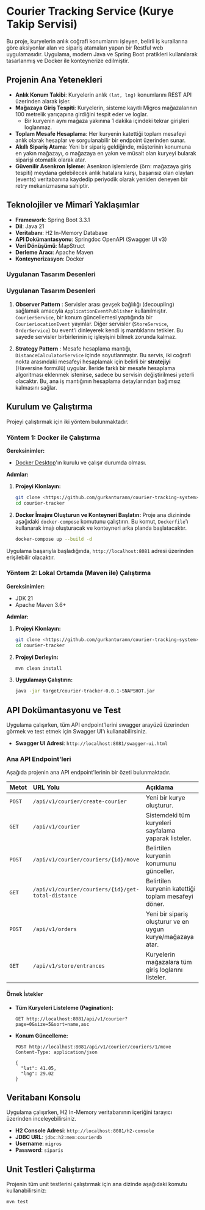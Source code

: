 # Courier Tracking Service (Kurye Takip Servisi)

Bu proje, kuryelerin anlık coğrafi konumlarını işleyen, belirli iş kurallarına göre aksiyonlar alan ve sipariş atamaları yapan bir Restful web uygulamasıdır. Uygulama, modern Java ve Spring Boot pratikleri kullanılarak tasarlanmış ve Docker ile konteynerize edilmiştir.

## Projenin Ana Yetenekleri

-   **Anlık Konum Takibi**: Kuryelerin anlık `(lat, lng)` konumlarını REST API üzerinden alarak işler.
-   **Mağazaya Giriş Tespiti**: Kuryelerin, sisteme kayıtlı Migros mağazalarının 100 metrelik yarıçapına girdiğini tespit eder ve loglar.
    -   Bir kuryenin aynı mağaza yakınına 1 dakika içindeki tekrar girişleri loglanmaz.
-   **Toplam Mesafe Hesaplama**: Her kuryenin katettiği toplam mesafeyi anlık olarak hesaplar ve sorgulanabilir bir endpoint üzerinden sunar.
-   **Akıllı Sipariş Atama**: Yeni bir sipariş geldiğinde, müşterinin konumuna en yakın mağazayı, o mağazaya en yakın ve müsait olan kuryeyi bularak siparişi otomatik olarak atar.
-   **Güvenilir Asenkron İşleme**: Asenkron işlemlerde (örn: mağazaya giriş tespiti) meydana gelebilecek anlık hatalara karşı, başarısız olan olayları (events) veritabanına kaydedip periyodik olarak yeniden deneyen bir retry mekanizmasına sahiptir.

## Teknolojiler ve Mimarî Yaklaşımlar

-   **Framework**: Spring Boot 3.3.1
-   **Dil**: Java 21
-   **Veritabanı**: H2 In-Memory Database
-   **API Dokümantasyonu**: Springdoc OpenAPI (Swagger UI v3)
-   **Veri Dönüşümü**: MapStruct
-   **Derleme Aracı**: Apache Maven
-   **Konteynerizasyon**: Docker

### Uygulanan Tasarım Desenleri
### Uygulanan Tasarım Desenleri

1.  **Observer Pattern** : Servisler arası gevşek bağlılığı (decoupling) sağlamak amacıyla `ApplicationEventPublisher` kullanılmıştır. `CourierService`, bir konum güncellemesi yaptığında bir `CourierLocationEvent` yayınlar. Diğer servisler (`StoreService`, `OrderService`) bu event'i dinleyerek kendi iş mantıklarını tetikler. Bu sayede servisler birbirlerinin iç işleyişini bilmek zorunda kalmaz.

2.  **Strategy Pattern** : Mesafe hesaplama mantığı, `DistanceCalculatorService` içinde soyutlanmıştır. Bu servis, iki coğrafi nokta arasındaki mesafeyi hesaplamak için belirli bir **stratejiyi** (Haversine formülü) uygular. İleride farklı bir mesafe hesaplama algoritması eklenmek istenirse, sadece bu servisin değiştirilmesi yeterli olacaktır. Bu, ana iş mantığının hesaplama detaylarından bağımsız kalmasını sağlar.

## Kurulum ve Çalıştırma

Projeyi çalıştırmak için iki yöntem bulunmaktadır.

### Yöntem 1: Docker ile Çalıştırma 

**Gereksinimler:**
-   [Docker Desktop](https://www.docker.com/products/docker-desktop/)'ın kurulu ve çalışır durumda olması.

**Adımlar:**

1.  **Projeyi Klonlayın:**
    ```bash
    git clone <https://github.com/gurkanturann/courier-tracking-system>
    cd courier-tracker
    ```

2.  **Docker İmajını Oluşturun ve Konteyneri Başlatın:**
    Proje ana dizininde aşağıdaki `docker-compose` komutunu çalıştırın. Bu komut, `Dockerfile`'ı kullanarak imajı oluşturacak ve konteyneri arka planda başlatacaktır.
    ```bash
    docker-compose up --build -d
    ```

Uygulama başarıyla başladığında, `http://localhost:8081` adresi üzerinden erişilebilir olacaktır.

### Yöntem 2: Lokal Ortamda (Maven ile) Çalıştırma

**Gereksinimler:**
-   JDK 21
-   Apache Maven 3.6+

**Adımlar:**

1.  **Projeyi Klonlayın:**
    ```bash
    git clone <https://github.com/gurkanturann/courier-tracking-system>
    cd courier-tracker
    ```

2.  **Projeyi Derleyin:**
    ```bash
    mvn clean install
    ```

3.  **Uygulamayı Çalıştırın:**
    ```bash
    java -jar target/courier-tracker-0.0.1-SNAPSHOT.jar
    ```

## API Dokümantasyonu ve Test

Uygulama çalışırken, tüm API endpoint'lerini swagger arayüzü üzerinden görmek ve test etmek için Swagger UI'ı kullanabilirsiniz.

-   **Swagger UI Adresi**: `http://localhost:8081/swagger-ui.html`

### Ana API Endpoint'leri

Aşağıda projenin ana API endpoint'lerinin bir özeti bulunmaktadır.

| Metot  | URL Yolu                                   | Açıklama                                                                |
| :----- | :----------------------------------------- | :---------------------------------------------------------------------- |
| `POST` | `/api/v1/courier/create-courier`           | Yeni bir kurye oluşturur.                                               |
| `GET`  | `/api/v1/courier`                          | Sistemdeki tüm kuryeleri sayfalama yaparak listeler.                    |
| `POST` | `/api/v1/courier/couriers/{id}/move`       | Belirtilen kuryenin konumunu günceller.                                 |
| `GET`  | `/api/v1/courier/couriers/{id}/get-total-distance` | Belirtilen kuryenin katettiği toplam mesafeyi döner.                  |
| `POST` | `/api/v1/orders`                           | Yeni bir sipariş oluşturur ve en uygun kurye/mağazaya atar.           |
| `GET`  | `/api/v1/store/entrances`                  | Kuryelerin mağazalara tüm giriş loglarını listeler.                     |

#### Örnek İstekler

-   **Tüm Kuryeleri Listeleme (Pagination):**
    ```http
    GET http://localhost:8081/api/v1/courier?page=0&size=5&sort=name,asc
    ```

-   **Konum Güncelleme:**
    ```http
    POST http://localhost:8081/api/v1/courier/couriers/1/move
    Content-Type: application/json

    {
      "lat": 41.05,
      "lng": 29.02
    }
    ```
## Veritabanı Konsolu

Uygulama çalışırken, H2 In-Memory veritabanının içeriğini tarayıcı üzerinden inceleyebilirsiniz.

-   **H2 Console Adresi**: `http://localhost:8081/h2-console`
-   **JDBC URL**: `jdbc:h2:mem:courierdb`
-   **Username**: `migros`
-   **Password**: `siparis`

## Unit Testleri Çalıştırma

Projenin tüm unit testlerini çalıştırmak için ana dizinde aşağıdaki komutu kullanabilirsiniz:
```bash
mvn test
```